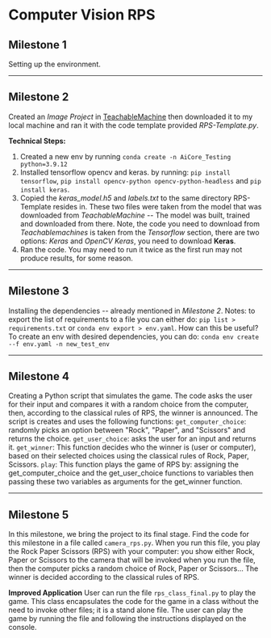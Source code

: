 # Computer Vision RPS

## Milestone 1
Setting up the environment.

--------------
## Milestone 2
Created an *Image Project* in [TeachableMachine](https://teachablemachine.withgoogle.com/train) then downloaded it to my local machine and ran it with the code template provided *RPS-Template.py*.

**Technical Steps:**
1. Created a new env by running `conda create -n AiCore_Testing python=3.9.12`
2. Installed tensorflow opencv and keras. by running: 
`pip install tensorflow`, `pip install opencv-python opencv-python-headless` and
`pip install keras`.
3. Copied the *keras_model.h5* and *labels.txt* to the same directory RPS-Template resides in. These two files were taken from the model that was downloaded from *TeachableMachine* -- The model was built, trained and downloaded from there. Note, the code you need to download from *Teachablemachines* is taken from the *Tensorflow* section, there are two options: *Keras* and *OpenCV Keras*, you need to download **Keras**.
4. Ran the code. You may need to run it twice as the first run may not produce results, for some reason.

--------------
## Milestone 3
Installing the dependencies -- already mentioned in *Milestone 2*.
Notes: to export the list of requirements to a file you can either do:
`pip list > requirements.txt` or `conda env export > env.yaml`.
How can this be useful? To create an env with desired dependencies, you can do:
`conda env create --f env.yaml -n new_test_env`


--------------
## Milestone 4
Creating a Python script that simulates the game. The code asks the user for their input and compares it with a random choice from the computer, then, according to the classical rules of RPS, the winner is announced.
The script is creates and uses the following functions:
`get_computer_choice`: randomly picks an option between "Rock", "Paper", and "Scissors" and returns the choice.
`get_user_choice`: asks the user for an input and returns it.
`get_winner`: This function decides who the winner is (user or computer), based on their selected choices using the classical rules of Rock, Paper, Scissors.
`play`: This function plays the game of RPS by:
assigning the get_computer_choice and the get_user_choice functions to
variables then passing these two variables as arguments for the 
get_winner function.

--------------
## Milestone 5
In this milestone, we bring the project to its final stage. Find the code for this milestone in a file called `camera_rps.py`. When you run this file, you play the Rock Paper Scissors (RPS) with your computer: you show either Rock, Paper or Scissors to the camera that will be invoked when you run the file, then the computer picks a random choice of Rock, Paper or Scissors... The winner is decided according to the classical rules of RPS. 

**Improved Application**
User can run the file `rps_class_final.py` to play the game. This class encapsulates the code for the game in a class without the need to invoke other files; it is a stand alone file. The user can play the game by running the file and following the instructions displayed on the console.


